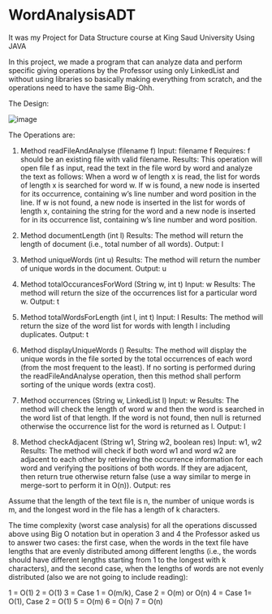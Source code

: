 # WordAnalysisADT
It was my Project for Data Structure course at King Saud University Using JAVA

In this project, we made a program that can analyze data and perform specific giving operations by the Professor using only LinkedList and without using libraries so basically making everything from scratch, and the operations need to have the same Big-Ohh. 

The Design:

  ![image](https://user-images.githubusercontent.com/72312883/204819036-fd8be949-34f2-43a8-bb59-68762052fd79.png)




The Operations are:
  1. Method readFileAndAnalyse (filename f)
    Input: filename f
    Requires: f should be an existing file with valid filename.
    Results: This operation will open file f as input, read the text in the file word
    by word and analyze the text as follows: When a word w of length x is read,
    the list for words of length x is searched for word w. If w is found, a new node
    is inserted for its occurrence, containing w’s line number and word position in
    the line. If w is not found, a new node is inserted in the list for words of length
    x, containing the string for the word and a new node is inserted for in its
    occurrence list, containing w’s line number and word position.
  
  2. Method documentLength (int l)
    Results: The method will return the length of document (i.e., total number of
    all words).
    Output: l
  
  3. Method uniqueWords (int u)
    Results: The method will return the number of unique words in the document.
    Output: u
    
  4. Method totalOccurancesForWord (String w, int t)
    Input: w
    Results: The method will return the size of the occurrences list for a particular
    word w.
    Output: t
    
  5. Method totalWordsForLength (int l, int t)
    Input: l
    Results: The method will return the size of the word list for words with length
    l including duplicates.
    Output: t
    
  6. Method displayUniqueWords ()
    Results: The method will display the unique words in the file sorted by the
    total occurrences of each word (from the most frequent to the least). If no
    sorting is performed during the readFileAndAnalyse operation, then this
    method shall perform sorting of the unique words (extra cost).
    
  7. Method occurrences (String w, LinkedList<WordOccurence> l)
    Input: w
    Results: The method will check the length of word w and then the word is
    searched in the word list of that length. If the word is not found, then null is
    returned otherwise the occurrence list for the word is returned as l.
    Output: l
    
  8. Method checkAdjacent (String w1, String w2, boolean res)
    Input: w1, w2
    Results: The method will check if both word w1 and word w2 are adjacent to
    each other by retrieving the occurrence information for each word and
    verifying the positions of both words. If they are adjacent, then return true
    otherwise return false (use a way similar to merge in merge-sort to perform it
    in O(n)).
    Output: res
    


Assume that the length of the text
file is n, the number of unique words is m, and the longest word in the file has a
length of k characters.

The time complexity (worst case analysis) for all the operations discussed
above using Big O notation but in operation 3 and 4 the Professor asked us to answer two cases: the
first case, when the words in the text file have lengths that are evenly distributed
among different lengths (i.e., the words should have different lengths starting from
1 to the longest with k characters), and the second case, when the lengths of words
are not evenly distributed (also we are not going to include reading):

  1 = O(1) 
  2 = O(1)
  3 = Case 1 = O(m/k), Case 2 = O(m) or O(n)
  4 = Case 1= O(1), Case 2 = O(1) 
  5 = O(m)
  6 = O(n)
  7 = O(n)
  
